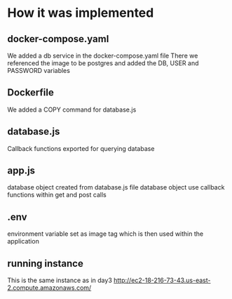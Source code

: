 # How it was implemented

## docker-compose.yaml
We added a db service in the docker-compose.yaml file
There we referenced the image to be postgres and added the DB, USER and PASSWORD variables

## Dockerfile
We added a COPY command for database.js

## database.js
Callback functions exported for querying database

## app.js
database object created from database.js file
database object use callback functions within get and post calls

## .env
environment variable set as image tag which is then used within the application

## running instance
This is the same instance as in day3
http://ec2-18-216-73-43.us-east-2.compute.amazonaws.com/
